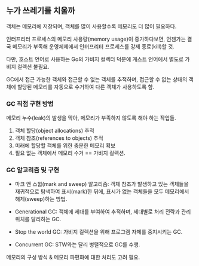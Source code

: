 ## 누가 쓰레기를 치울까

객체는 메모리에 저장되며, 객체를 많이 사용할수록 메모리도 더 많이 필요하다.

인터프리터 프로세스의 메모리 사용량(memory usage)이 증가하다보면, 언젠가는 결국 메모리가 부족해 운영체제에서 인터프리터 프로세스를 강제 종료(kill)할 것.

다만, 호스트 언어로 사용하는 Go의 가비지 컬렉터 덕분에 게스트 언어에서 별도로 가비지 컬렉션 불필요.

GC에서 접근 가능한 객체와 접근할 수 없는 객체를 추적하며, 접근할 수 없는 상태의 객체에 할당된 메모리를 자동으로 수거하여 다른 객체가 사용하도록 함.

### GC 직접 구현 방법

메모리 누수(leak)의 발생을 막아, 메모리가 부족하지 않도록 해야 하는 작업들.

1. 객체 할당(object allocations) 추적
2. 객체 참조(references to objects) 추적
3. 미래에 할당할 객체를 위한 충분한 메모리 확보
4. 필요 없는 객체에서 메모리 수거 == 가비지 컬렉션.

### GC 알고리즘 및 구현

- 마크 앤 스윕(mark and sweep) 알고리즘: 객체 참조가 발생하고 있는 객체들을 재귀적으로 탐색하여 표시(mark)한 뒤에, 표시가 없는 객체들을 모두 메모리에서 해제(sweep)하는 방법.

- Generational GC: 객체에 세대를 부여하여 추적하며, 세대별로 처리 전략과 관리 위치를 달리하는 GC.
- Stop the world GC: 가비지 컬렉션을 위해 프로그램 자체를 중지시키는 GC.
- Concurrent GC: STW와는 달리 병렬적으로 GC를 수행.

메모리의 구성 방식 & 메모리 파편화에 대한 처리도 고려 필요.
